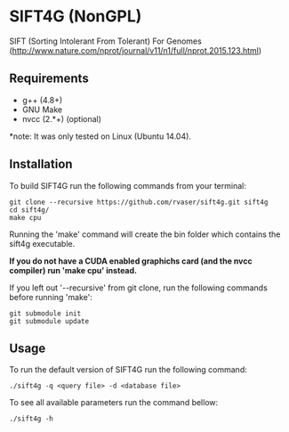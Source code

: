 # SIFT4G (NonGPL)

SIFT (Sorting Intolerant From Tolerant) For Genomes (http://www.nature.com/nprot/journal/v11/n1/full/nprot.2015.123.html)

## Requirements
- g++ (4.8+)
- GNU Make
- nvcc (2.\*+) (optional)

\*note: It was only tested on Linux (Ubuntu 14.04).

## Installation

To build SIFT4G run the following commands from your terminal:

    git clone --recursive https://github.com/rvaser/sift4g.git sift4g
    cd sift4g/
    make cpu

Running the 'make' command will create the bin folder which contains the sift4g executable.

**If you do not have a CUDA enabled graphichs card (and the nvcc compiler) run 'make cpu' instead.**

If you left out '--recursive' from git clone, run the following commands before running 'make':

    git submodule init
    git submodule update

## Usage

To run the default version of SIFT4G run the following command:

    ./sift4g -q <query file> -d <database file>

To see all available parameters run the command bellow:

    ./sift4g -h
